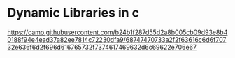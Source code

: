 # Dynamic Libraries in c

https://camo.githubusercontent.com/b24b1f287d55d2a8b005cb09d93e8b40188f94e4ead37a82ee7814c72230dfa9/68747470733a2f2f63616c6d6f70732e636f6d2f696d616765732f7374617469632d6c69622e706e67

